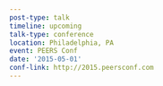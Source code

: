 ```yaml
---
post-type: talk
timeline: upcoming
talk-type: conference
location: Philadelphia, PA
event: PEERS Conf
date: '2015-05-01'
conf-link: http://2015.peersconf.com
---
```


